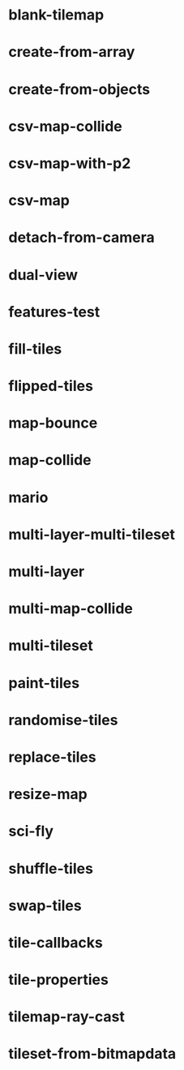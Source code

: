 # blank-tilemap
# create-from-array
# create-from-objects
# csv-map-collide
# csv-map-with-p2
# csv-map
# detach-from-camera
# dual-view
# features-test
# fill-tiles
# flipped-tiles
# map-bounce
# map-collide
# mario
# multi-layer-multi-tileset
# multi-layer
# multi-map-collide
# multi-tileset
# paint-tiles
# randomise-tiles
# replace-tiles
# resize-map
# sci-fly
# shuffle-tiles
# swap-tiles
# tile-callbacks
# tile-properties
# tilemap-ray-cast
# tileset-from-bitmapdata
